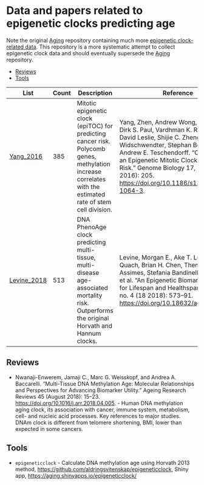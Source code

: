 # Data and papers related to epigenetic clocks predicting age

Note the original [Aging](https://github.com/mdozmorov/Aging) repository containing much more [epigenetic clock-related data](https://github.com/mdozmorov/Aging/tree/master/data). This repository is a more systematic attempt to collect epigenetic clock data and should eventually supersede the [Aging](https://github.com/mdozmorov/Aging) repository.

* [Reviews](#reviews)
* [Tools](#tools)


| List                             | Count | Description                                                                                                                                                   | Reference                                                                                                                                                                                                                                                                                                                  |
|----------------------------------|-------|---------------------------------------------------------------------------------------------------------------------------------------------------------------|----------------------------------------------------------------------------------------------------------------------------------------------------------------------------------------------------------------------------------------------------------------------------------------------------------------------------|
| [Yang_2016](data/Yang_2016/)     | 385   | Mitotic epigenetic clock (epiTOC) for predicting cancer risk. Polycomb genes, methylation increase correlates with the estimated rate of stem cell division.  | Yang, Zhen, Andrew Wong, Diana Kuh, Dirk S. Paul, Vardhman K. Rakyan, R. David Leslie, Shijie C. Zheng, Martin Widschwendter, Stephan Beck, and Andrew E. Teschendorff. “Correlation of an Epigenetic Mitotic Clock with Cancer Risk.” Genome Biology 17, no. 1 (03 2016): 205. https://doi.org/10.1186/s13059-016-1064-3. |
| [Levine_2018](data/Levine_2018/) | 513   | DNA PhenoAge clock predicting multi-tissue, multi-disease age-associated mortality risk. Outperforms the original Horvath and Hannum clocks.                  | Levine, Morgan E., Ake T. Lu, Austin Quach, Brian H. Chen, Themistocles L. Assimes, Stefania Bandinelli, Lifang Hou, et al. “An Epigenetic Biomarker of Aging for Lifespan and Healthspan.” Aging 10, no. 4 (18 2018): 573–91. https://doi.org/10.18632/aging.101414. |


## Reviews

- Nwanaji-Enwerem, Jamaji C., Marc G. Weisskopf, and Andrea A. Baccarelli. “Multi-Tissue DNA Methylation Age: Molecular Relationships and Perspectives for Advancing Biomarker Utility.” Ageing Research Reviews 45 (August 2018): 15–23. https://doi.org/10.1016/j.arr.2018.04.005. - Human DNA methylation aging clock, its association with cancer, immune system, metabolism, cell- and nucleic acid processes. Key references to major studies. DNAm clock is different from telomere shortening, BMI, lower than expected in some cancers.

## Tools

- `epigeneticclock` - Calculate DNA methylation age using Horvath 2013 method, https://github.com/aldringsvitenskap/epigeneticclock, Shiny app, https://aging.shinyapps.io/epigeneticclock/
